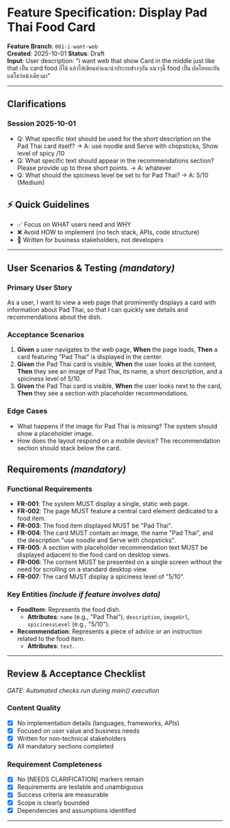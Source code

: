 # Feature Specification: Display Pad Thai Food Card

**Feature Branch**: `001-i-want-web`  
**Created**: 2025-10-01
**Status**: Draft  
**Input**: User description: "i want web that show Card in the middle just like that เป็น card food ก็ได้ แล้วให้เขียนคำแนะนำประกบข้างๆกัน แนวๆนี้ food เป็น ผัดไทยละกัน แค่โชว์หน้าเดียวมา"

---

## Clarifications
### Session 2025-10-01
- Q: What specific text should be used for the short description on the Pad Thai card itself? → A: use noodle and Serve with chopsticks, Show level of spicy /10
- Q: What specific text should appear in the recommendations section? Please provide up to three short points. → A: whatever
- Q: What should the spiciness level be set to for Pad Thai? → A: 5/10 (Medium)

## ⚡ Quick Guidelines
- ✅ Focus on WHAT users need and WHY
- ❌ Avoid HOW to implement (no tech stack, APIs, code structure)
- 👥 Written for business stakeholders, not developers

---

## User Scenarios & Testing *(mandatory)*

### Primary User Story
As a user, I want to view a web page that prominently displays a card with information about Pad Thai, so that I can quickly see details and recommendations about the dish.

### Acceptance Scenarios
1. **Given** a user navigates to the web page, **When** the page loads, **Then** a card featuring "Pad Thai" is displayed in the center.
2. **Given** the Pad Thai card is visible, **When** the user looks at the content, **Then** they see an image of Pad Thai, its name, a short description, and a spiciness level of 5/10.
3. **Given** the Pad Thai card is visible, **When** the user looks next to the card, **Then** they see a section with placeholder recommendations.

### Edge Cases
- What happens if the image for Pad Thai is missing? The system should show a placeholder image.
- How does the layout respond on a mobile device? The recommendation section should stack below the card.

## Requirements *(mandatory)*

### Functional Requirements
- **FR-001**: The system MUST display a single, static web page.
- **FR-002**: The page MUST feature a central card element dedicated to a food item.
- **FR-003**: The food item displayed MUST be "Pad Thai".
- **FR-004**: The card MUST contain an image, the name "Pad Thai", and the description "use noodle and Serve with chopsticks".
- **FR-005**: A section with placeholder recommendation text MUST be displayed adjacent to the food card on desktop views.
- **FR-006**: The content MUST be presented on a single screen without the need for scrolling on a standard desktop view.
- **FR-007**: The card MUST display a spiciness level of "5/10".

### Key Entities *(include if feature involves data)*
- **FoodItem**: Represents the food dish.
  - **Attributes**: `name` (e.g., "Pad Thai"), `description`, `imageUrl`, `spicinessLevel` (e.g., "5/10").
- **Recommendation**: Represents a piece of advice or an instruction related to the food item.
  - **Attributes**: `text`.

---

## Review & Acceptance Checklist
*GATE: Automated checks run during main() execution*

### Content Quality
- [X] No implementation details (languages, frameworks, APIs)
- [X] Focused on user value and business needs
- [X] Written for non-technical stakeholders
- [X] All mandatory sections completed

### Requirement Completeness
- [X] No [NEEDS CLARIFICATION] markers remain
- [X] Requirements are testable and unambiguous  
- [X] Success criteria are measurable
- [X] Scope is clearly bounded
- [X] Dependencies and assumptions identified

---